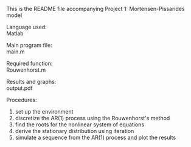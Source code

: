 This is the README file accompanying Project 1: Mortensen-Pissarides model

Language used:  
  Matlab

Main program file:  
  main.m

Required function:  
  Rouwenhorst.m

Results and graphs:   
  output.pdf


Procedures:
  1. set up the environment
  2. discretize the AR(1) process using the Rouwenhorst's method
  3. find the roots for the nonlinear system of equations
  4. derive the stationary distribution using iteration
  5. simulate a sequence from the AR(1) process and plot the results
